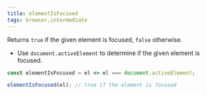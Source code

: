 ```yaml
---
title: elementIsFocused
tags: browser,intermediate
---
```


Returns `true` if the given element is focused, `false` otherwise.

- Use `document.activeElement` to determine if the given element is focused.

```js
const elementIsFocused = el => el === document.activeElement;
```

```js
elementIsFocused(el); // true if the element is focused
```
